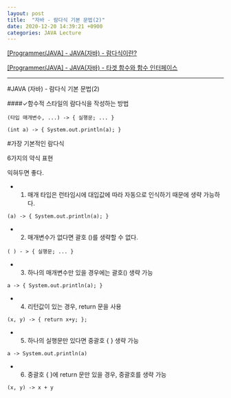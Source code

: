 ```yaml
---
layout: post
title:  "자바 - 람다식 기본 문법(2)"
date: 2020-12-20 14:39:21 +0900
categories: JAVA Lecture
---
```

[[Programmer/JAVA] - JAVA(자바) - 람다식이란?](https://eight-corner.github.io/blog/lamda/)

[[Programmer/JAVA] - JAVA(자바) - 타겟 함수와 함수 인터페이스](https://eight-corner.github.io/blog/Lamda3/)

---

#JAVA (자바) - 람다식 기본 문법(2)

####✓함수적 스타일의 람다식을 작성하는 방법

```
(타입 매개변수, ...) -> { 실행문; ... }
```

```
(int a) -> { System.out.println(a); }   
```

#가장 기본적인 람다식

6가지의 약식 표현

익혀두면 좋다.

-	1. 매개 타입은 런타임시에 대입값에 따라 자동으로 인식하기 때문에 생략 가능하다.  

```
(a) -> { System.out.println(a); }	  
```

-	2. 매개변수가 없다면 괄호 ()를 생략할 수 없다.  

```
( ) - > { 실행문; ... }   
```

-	3. 하나의 매개변수만 있을 경우에는 괄호() 생략 가능

```
a -> { System.out.println(a); }	   
```

-	4. 리턴값이 있는 경우, return 문을 사용  

```
(x, y) -> { return x+y; };   
```

-	5. 하나의 실행문만 있다면 중괄호 { } 생략 가능  

```
a -> System.out.println(a)    
```

-	6. 중괄호 { }에 return 문만 있을 경우, 중괄호를 생략 가능  

```
(x, y) -> x + y    
```
